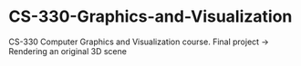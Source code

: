 # CS-330-Graphics-and-Visualization
CS-330 Computer Graphics and Visualization course. Final project -> Rendering an original 3D scene
